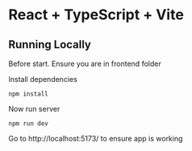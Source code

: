 # React + TypeScript + Vite

## Running Locally

Before start. Ensure you are in frontend folder

Install dependencies

    npm install

Now run server

    npm run dev

Go to http://localhost:5173/ to ensure app is working
